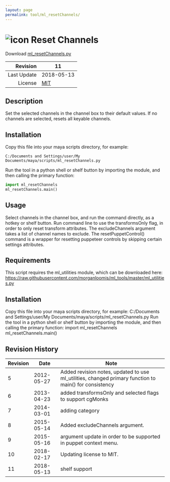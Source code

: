 ```yaml
---
layout: page
permalink: tool/ml_resetChannels/
---
```


# ![icon](https://raw.githubusercontent.com/morganloomis/ml_tools/master/icons//ml_resetChannels.png) Reset Channels
Download [ml_resetChannels.py](https://raw.githubusercontent.com/morganloomis/ml_tools/master/ml_resetChannels.py)

| Revision | 11 |
|---:|---|
| Last Update | 2018-05-13 |
| License | [MIT](https://opensource.org/licenses/MIT) |

## Description

 Set the selected channels in the channel box to their default values. If no channels are selected, resets all keyable channels. 

## Installation

Copy this file into your maya scripts directory, for example:

`C:/Documents and Settings/user/My Documents/maya/scripts/ml_resetChannels.py`

Run the tool in a python shell or shelf button by importing the module, 
and then calling the primary function:

```python
import ml_resetChannels
ml_resetChannels.main()
```

## Usage

 Select channels in the channel box, and run the command directly, as a hotkey or shelf button. Run command line to use the transformsOnly flag, in order to only reset transform attributes. The excludeChannels argument takes a list of channel names to exclude. The resetPuppetControl() command is a wrapper for resetting puppeteer controls by skipping certain settings attributes. 

## Requirements

 This script requires the ml_utilities module, which can be downloaded here: https://raw.githubusercontent.com/morganloomis/ml_tools/master/ml_utilities.py 

## Installation

 Copy this file into your maya scripts directory, for example: C:/Documents and Settings/user/My Documents/maya/scripts/ml_resetChannels.py Run the tool in a python shell or shelf button by importing the module, and then calling the primary function: import ml_resetChannels ml_resetChannels.main() 

## Revision History

| Revision | Date | Note|
|---|---|---|
|5|2012-05-27|Added revision notes, updated to use ml_utilities, changed primary function to main() for consistency|
|6|2013-04-23|added transformsOnly and selected flags to support cgMonks|
|7|2014-03-01|adding category|
|8|2015-05-14|Added excludeChannels argument.|
|9|2015-05-16|argument update in order to be supported in puppet context menu.|
|10|2018-02-17|Updating license to MIT.|
|11|2018-05-13|shelf support|

